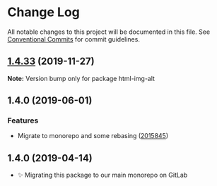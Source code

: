 # Change Log

All notable changes to this project will be documented in this file.
See [Conventional Commits](https://conventionalcommits.org) for commit guidelines.

## [1.4.33](https://gitlab.com/codsen/codsen/compare/html-img-alt@1.4.32...html-img-alt@1.4.33) (2019-11-27)

**Note:** Version bump only for package html-img-alt





## 1.4.0 (2019-06-01)

### Features

- Migrate to monorepo and some rebasing ([2015845](https://gitlab.com/codsen/codsen/commit/2015845))

## 1.4.0 (2019-04-14)

- ✨ Migrating this package to our main monorepo on GitLab
